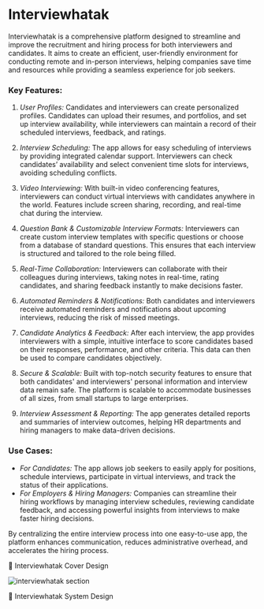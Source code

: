 # Interviewhatak

 Interviewhatak is a comprehensive platform designed to streamline and improve the recruitment and hiring process for both interviewers and candidates. It aims to create an efficient, user-friendly environment for conducting remote and in-person interviews, helping companies save time and resources while providing a seamless experience for job seekers.

### Key Features:
1. *User Profiles:* Candidates and interviewers can create personalized profiles. Candidates can upload their resumes, and portfolios, and set up interview availability, while interviewers can maintain a record of their scheduled interviews, feedback, and ratings.

2. *Interview Scheduling:* The app allows for easy scheduling of interviews by providing integrated calendar support. Interviewers can check candidates’ availability and select convenient time slots for interviews, avoiding scheduling conflicts.

3. *Video Interviewing:* With built-in video conferencing features, interviewers can conduct virtual interviews with candidates anywhere in the world. Features include screen sharing, recording, and real-time chat during the interview.

4. *Question Bank & Customizable Interview Formats:* Interviewers can create custom interview templates with specific questions or choose from a database of standard questions. This ensures that each interview is structured and tailored to the role being filled.

5. *Real-Time Collaboration:* Interviewers can collaborate with their colleagues during interviews, taking notes in real-time, rating candidates, and sharing feedback instantly to make decisions faster.

6. *Automated Reminders & Notifications:* Both candidates and interviewers receive automated reminders and notifications about upcoming interviews, reducing the risk of missed meetings.

7. *Candidate Analytics & Feedback:* After each interview, the app provides interviewers with a simple, intuitive interface to score candidates based on their responses, performance, and other criteria. This data can then be used to compare candidates objectively.

8. *Secure & Scalable:* Built with top-notch security features to ensure that both candidates' and interviewers' personal information and interview data remain safe. The platform is scalable to accommodate businesses of all sizes, from small startups to large enterprises.

9. *Interview Assessment & Reporting:* The app generates detailed reports and summaries of interview outcomes, helping HR departments and hiring managers to make data-driven decisions.

### Use Cases:
- *For Candidates:* The app allows job seekers to easily apply for positions, schedule interviews, participate in virtual interviews, and track the status of their applications.
- *For Employers & Hiring Managers:* Companies can streamline their hiring workflows by managing interview schedules, reviewing candidate feedback, and accessing powerful insights from interviews to make faster hiring decisions.

By centralizing the entire interview process into one easy-to-use app, the platform enhances communication, reduces administrative overhead, and accelerates the hiring process.

🎨 Interviewhatak Cover Design 

![interviewhatak section](https://github.com/user-attachments/assets/1ae15b83-cd68-4fa6-82bc-1dbdb92746f7)

🎯 Interviewhatak System Design 

